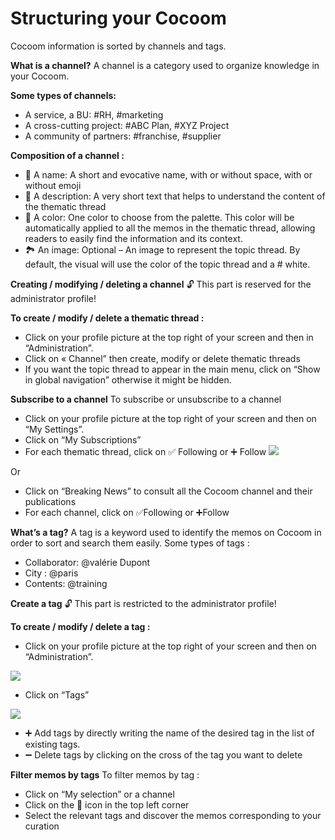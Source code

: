 # Structuring your Cocoom
Cocoom information is sorted by channels and tags.
 
**What is a channel?**
A channel is a category used to organize knowledge in your Cocoom.
 
**Some types of channels:**

- A service, a BU: #RH, #marketing
- A cross-cutting project: #ABC Plan, #XYZ Project
- A community of partners: #franchise, #supplier

 
**Composition of a channel :**

- 🔗 A name: A short and evocative name, with or without space, with or without emoji
- 📄 A description: A very short text that helps to understand the content of the thematic thread
- 🎨 A color: One color to choose from the palette. This color will be automatically applied to all the memos in the thematic thread, allowing readers to easily find the information and its context.
- 🏞 An image: Optional – An image to represent the topic thread. By default, the visual will use the color of the topic thread and a # white.

 
**Creating / modifying / deleting a channel**
🔓 This part is reserved for the administrator profile!
 
**To create / modify / delete a thematic thread :**

- Click on your profile picture at the top right of your screen and then in “Administration”.
- Click on « Channel” then create, modify or delete thematic threads
- If you want the topic thread to appear in the main menu, click on “Show in global navigation” otherwise it might be hidden.

 
 
**Subscribe to a channel**
To subscribe or unsubscribe to a channel

- Click on your profile picture at the top right of your screen and then on “My Settings”.
- Click on “My Subscriptions”
- For each thematic thread, click on ✅ Following or ➕ Follow
![](https://i0.wp.com/cocoom.com/wp-content/uploads/2020/03/Abonnement.gif)


Or

- Click on “Breaking News” to consult all the Cocoom channel and their publications
- For each channel, click on ✅Following or ➕Follow

 
**What’s a tag?**
A tag is a keyword used to identify the memos on Cocoom in order to sort and search them easily.
Some types of tags :

- Collaborator: @valérie Dupont
- City : @paris
- Contents: @training

 
**Create a tag**
🔓 This part is restricted to the administrator profile!
 
**To create / modify / delete a tag :**

- Click on your profile picture at the top right of your screen and then on “Administration”.

 

![](https://i0.wp.com/cocoom.com/wp-content/uploads/2020/03/Administration-1-1.png)


 

- Click on “Tags”

 

![](https://i0.wp.com/cocoom.com/wp-content/uploads/2020/04/Capture-d%E2%80%99%C3%A9cran-2020-04-03-%C3%A0-14.30.55.png)


 
 

- ➕ Add tags by directly writing the name of the desired tag in the list of existing tags.
- ➖ Delete tags by clicking on the cross of the tag you want to delete

 
**Filter memos by tags**
To filter memos by tag :

- Click on “My selection” or a channel
- Click on the 📝 icon in the top left corner
- Select the relevant tags and discover the memos corresponding to your curation

